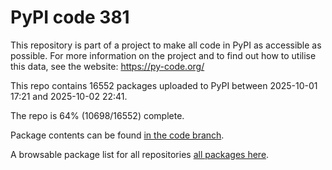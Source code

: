 # PyPI code 381

This repository is part of a project to make all code in PyPI as accessible as possible. For more information 
on the project and to find out how to utilise this data, see the website: https://py-code.org/

This repo contains 16552 packages uploaded to PyPI between 
2025-10-01 17:21 and 2025-10-02 22:41.

The repo is 64% (10698/16552) complete.

Package contents can be found [in the code branch](https://github.com/pypi-data/pypi-mirror-381/tree/code/packages).

A browsable package list for all repositories [all packages here](https://py-code.org/repositories/pypi-mirror-381).


